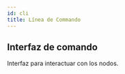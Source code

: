 ```yaml
---
id: cli
title: Línea de Commando
---
```


## Interfaz de comando 

Interfaz para interactuar con los nodos.